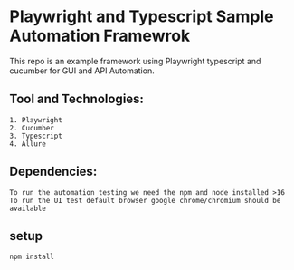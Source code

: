 # Playwright and Typescript Sample Automation Framewrok
This repo is an example framework using Playwright typescript and cucumber for GUI and API Automation.

## Tool and Technologies:

    1. Playwright
    2. Cucumber
    3. Typescript
    4. Allure 

## Dependencies:
    To run the automation testing we need the npm and node installed >16
    To run the UI test default browser google chrome/chromium should be available

## setup

    npm install